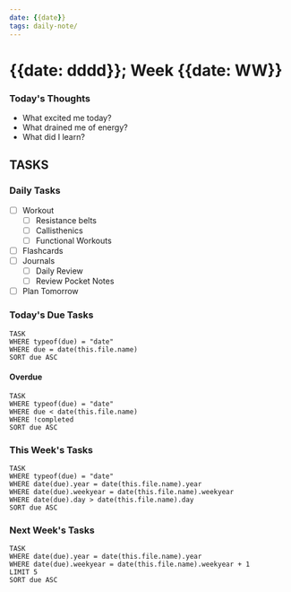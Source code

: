 ```yaml
---
date: {{date}}
tags: daily-note/
---
```


# {{date: dddd}}; Week {{date: WW}}



### Today's Thoughts

- What excited me today?
- What drained me of energy?
- What did I learn?


## TASKS

### Daily Tasks

- [ ] Workout
	- [ ] Resistance belts
	- [ ] Callisthenics
	- [ ] Functional Workouts
- [ ] Flashcards
- [ ] Journals
	- [ ] Daily Review
	- [ ] Review Pocket Notes  
- [ ] Plan Tomorrow

### Today's Due Tasks

```dataview
TASK 
WHERE typeof(due) = "date"
WHERE due = date(this.file.name)
SORT due ASC
```

#### Overdue

```dataview
TASK 
WHERE typeof(due) = "date"
WHERE due < date(this.file.name)
WHERE !completed
SORT due ASC
```

### This Week's Tasks

```dataview
TASK 
WHERE typeof(due) = "date"
WHERE date(due).year = date(this.file.name).year
WHERE date(due).weekyear = date(this.file.name).weekyear
WHERE date(due).day > date(this.file.name).day
SORT due ASC
```

### Next Week's Tasks

```dataview
TASK 
WHERE date(due).year = date(this.file.name).year
WHERE date(due).weekyear = date(this.file.name).weekyear + 1
LIMIT 5
SORT due ASC
```